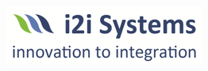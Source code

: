 
![alt text](https://raw.githubusercontent.com/overdoseflow/i2iSystems-plsql-1/master/i2i-logo.png)
